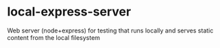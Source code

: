 # local-express-server
Web server (node+express) for testing that runs locally and serves static content from the local filesystem
